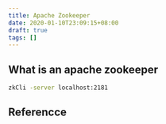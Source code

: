 ```yaml
---
title: Apache Zookeeper
date: 2020-01-10T23:09:15+08:00
draft: true
tags: []
---
```


## What is an apache zookeeper

```bash
zkCli -server localhost:2181
```

## Referencce
